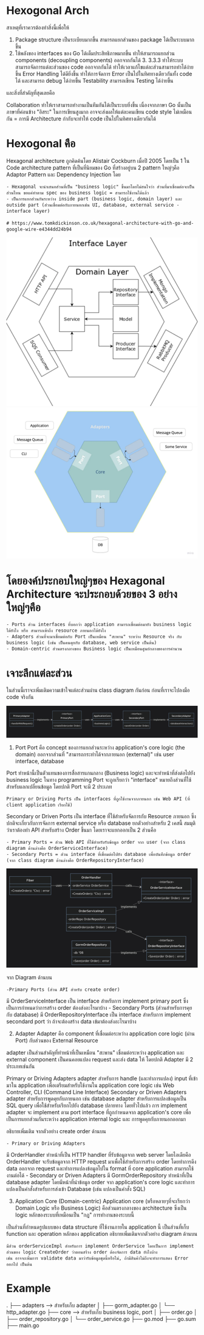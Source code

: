 # Hexogonal Arch

สาเหตุที่เราควรต้องทำสิ่งนี้เพื่อให้

1. Package structure เป็นระเบียบมากขึ้น สามารถแยกส่วนของ package ได้เป็นระบบมากขึ้น
2. ใช้พลังของ interfaces ของ Go ได้เต็มประสิทธิภาพมากขึ้น ทำให้สามารถแยกส่วน components (decoupling components) ออกจากกันได้ 3. 3.3.3 ทำให้ระบบสามารถจัดการแต่ละส่วนของ code ออกจากกันได้ ทำให้เวลาแก้ไขแต่ละส่วนสามารถทำได้ง่ายขึ้น
Error Handling ได้ดียิ่งขึ้น ทำให้การจัดการ Error เป็นไปในทิศทางเดียวกันทั้ง code ได้ และสามารถ debug ได้ง่ายขึ้น
Testability สามารถเขียน Testing ได้ง่ายขึ้น

และสิ่งที่สำคัญที่สุดเลยคือ

Collaboration ทำให้เราสามารถทำงานเป็นทีมกันได้เป็นระบบยิ่งขึ้น เนื่องจากภาษา Go นั้นเป็นภาษาที่ค่อนข้าง "อิสระ" ในการเขียนสูงมาก อาจจะส่งผลให้แต่ละคนเขียน code style ไม่เหมือนกัน = การมี Architecture กำกับจะทำให้ code เป็นไปในทิศทางเดียวกันได้

# Hexogonal คือ
Hexagonal architecture ถูกคิดค้นโดย Alistair Cockburn เมื่อปี 2005 โดยเป็น 1 ใน Code architecture pattern ที่เป็นที่นิยมของ Go ที่สร้างอยู่บน 2 pattern ใหญ่ๆคือ Adaptor Pattern และ Dependency Injection โดย

    - Hexagonal จะนำเสนอส่วนที่เป็น "business logic" ขึ้นมาโดยไม่สนใจว่า ส่วนที่มาเชื่อมต่อจะเป็นส่วนไหน ขอแค่ทำตาม spec ของ business logic = สามารถใช้งานได้แล้ว
    - เป็นการแยกส่วนกันระหว่าง inside part (business logic, domain layer) และ outside part (ส่วนเชื่อมต่อกับภายนอกเช่น UI, database, external service - interface layer)

    # https://www.tomkdickinson.co.uk/hexagonal-architecture-with-go-and-google-wire-e4344dd24b94

![alt text](image.png)
![alt text](image-1.png)

# โดยองค์ประกอบใหญ่ๆของ Hexagonal Architecture จะประกอบด้วยของ 3 อย่างใหญ่ๆคือ

    - Ports ส่วน interfaces ที่บอกว่า application สามารถเชื่อมต่อมายัง business logic ได้ยังไง หรือ สามารถเข้าถึง resource ภายนอกได้ยังไง
    - Adapters ส่วนที่จะมาเชื่อมต่อกับ Port เป็นเหมือน "สะพาน" ระหว่าง Resource จริง กับ business logic (เช่น เป็นคนคุยกับ database, web service เป็นต้น)
    - Domain-centric ส่วนตรงกลางของ Business logic เป็นเหมือนศูนย์กลางของการคำนวน

# เจาะลึกแต่ละส่วน
ในส่วนนี้เราจะเพิ่มเติมความเข้าใจแต่ละส่วนผ่าน class diagram กันก่อน ก่อนที่เราจะไปลงมือ code จริงกัน

![alt text](image-2.png)

1. Port
Port คือ concept ของการแยกส่วนระหว่าง application's core logic (the domain) ออกจากส่วนที่ "สามารถกระทำได้จากภายนอก (external)" เช่น user interface, database

Port ทำหน้านี้เป็นตัวแทนของการสื่อสารแกนกลาง (Business logic) และจะทำหน้าที่ส่งต่อไปยัง business logic
ในทาง programming Port จะถูกเรียกว่า "interface" หมายถึงส่วนที่ใช้สำหรับแลกเปลี่ยนข้อมูล
โดยปกติ Port จะมี 2 ประเภท

    Primary or Driving Ports เป็น interfaces ที่ถูกใช้งานจากภายนอก เช่น Web API (ที่ client application เรียกใช้)
Secondary or Driven Ports เป็น interface ที่ใช้สำหรับจัดการกับ Resource ภายนอก ซึ่งปกติจะเกี่ยวกับการจัดการ external service หรือ database
ยกตัวอย่างสำหรับ 2 เคสนี้ สมมุติว่าเราต้องทำ API สำหรับสร้าง Order ขึ้นมา โดยเราจะแยกออกเป็น 2 ส่วนคือ

    - Primary Ports = ส่วน Web API ที่ใช้สำหรับรับข้อมูล order จาก user (จาก class diagram ด้านล่างคือ OrderServiceInterface)
    - Secondary Ports = ส่วน interface ที่เชื่อมต่อไปยัง database เพื่อบันทึกข้อมูล order (จาก class diagram ด้านล่างคือ OrderRepositoryInterface)

![alt text](image-3.png)

จาก Diagram ด้านบน

    -Primary Ports (ส่วน API สำหรับ create order)
มี OrderServiceInterface เป็น interface สำหรับการ implement primary port ซึ่งเป็นการกำหนดว่าการสร้าง order ต้องส่งอะไรมาบ้าง
    - Secondary Ports (ส่วนสำหรับการคุยกับ database)
มี OrderRepositoryInterface เป็น interface สำหรับการ implement secondard port ว่า ถ้าจะต้องสร้าง data เข้มาต้องส่งอะไรมาบ้าง

2. Adapter
Adapter คือ component ที่เชื่อมต่อระหว่าง application core logic (ผ่าน Port) กับส่วนของ External Resource

adapter เป็นส่วนสำคัญที่ทำหน้าที่เป็นเหมือน "สะพาน" เชื่อมต่อระหว่าง application และ external component
เป็นคนคอยแปลง request และส่ง data ให้
โดยปกติ Adapter มี 2 ประเภทเช่นกัน

Primary or Driving Adapters adapter สำหรับการ handle (และทำการแปลง) input ที่เข้ามาใน application เพื่อเตรียมสำหรับใช้งานใน application core logic เช่น Web Controller, CLI (Command Line Interface)
Secondary or Driven Adapters adapter สำหรับการพูดคุยกับภายนอก เช่น database adapter สำหรับการแปลงข้อมูลเป็น SQL query เพื่อใช้สำหรับเรียกไปยัง database ปลายทาง
โดยทั่วไปแล้ว การ implement adapter จะ implement ตาม port interface ที่ถูกกำหนดจาก application's core เพื่อเป็นการแยกส่วนกันระหว่าง application internal logic และ การพูดคุยกับภายนอกออกมา

อธิบายเพิ่มเติม จากตัวอย่าง create order ด้านบน

    - Primary or Driving Adapters
มี OrderHandler ทำหน้าที่เป็น HTTP handler ที่รับข้อมูลจาก web server โดยไอเดียคือ OrderHandler จะรับข้อมูลจาก HTTP request มาเพื่อใช้สำหรับการสร้าง order โดยทำการดึง data ออกจาก request และทำการแปลงข้อมูลไปใน format ที่ core application สามารถใช้งานต่อได้
    - Secondary or Driven Adapters
มี GormOrderRepository ทำหน้าที่เป็น database adapter โดยมีหน้าที่นำข้อมูล order จาก application's core logic และทำการแปลงเป็นคำสั่งสำหรับการส่งเข้า Database (เช่น แปลงเป็นคำสั่ง SQL)

3. Application Core (Domain-centric)
Application core (หรือหลายๆที่จะเรียกว่า Domain Logic หรือ Business Logic) คือส่วนตรงกลางของ architecture ซึ่งเป็น logic หลักของระบบที่เหมือนเป็น "กฎ" การทำงานของระบบนี้

เป็นส่วนที่กำหนดรูปแบบของ data structure ที่ใช้งานภายใน application นี้
เป็นส่วนที่เก็บ function และ operation หลักของ application
อธิบายเพิ่มเติมจากตัวอย่าง diagram ด้านบน

    มีส่วน orderServiceImpl สำหรับการ implement OrderService โดยเป็นการ implement ส่วนของ logic CreateOrder ว่าตอนสร้าง order ต้องจัดการ data ยังไงบ้าง
    เช่น อาจจะเพิ่มการ validate data มาว่ารับข้อมูลชุดนี้หรือไม่, ถ้ามีสินค้าไม่ถึงจะทำการแสดง Error ออกไป เป็นต้น


# Example
.
├── adapters --> สำหรับเก็บ adapter
│   ├── gorm_adapter.go
│   └── http_adapter.go
├── core --> สำหรับเก็บ business logic, port
│   ├── order.go
│   ├── order_repository.go
│   └── order_service.go
├── go.mod
├── go.sum
├── main.go

